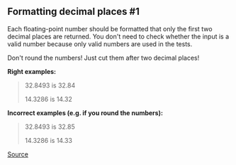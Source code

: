 ## Formatting decimal places #1

Each floating-point number should be formatted that only the first two decimal places are returned. You don't need to check whether the input is a valid number because only valid numbers are used in the tests.

Don't round the numbers! Just cut them after two decimal places!

**Right examples:**  

> 32.8493 is 32.84  
>
> 14.3286 is 14.32

**Incorrect examples (e.g. if you round the numbers):**  

> 32.8493 is 32.85  
>
> 14.3286 is 14.33

[Source](https://www.codewars.com/kata/5641c3f809bf31f008000042/train/python)